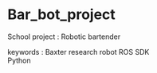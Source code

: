 # Bar_bot_project

School project : Robotic bartender

keywords : 
Baxter research robot
ROS SDK  
Python
